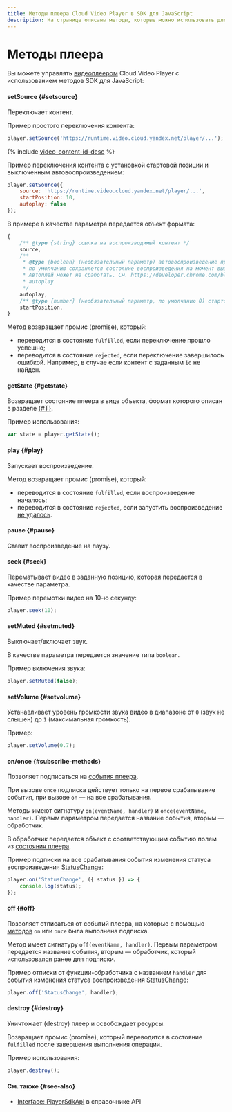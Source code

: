 ```yaml
---
title: Методы плеера Cloud Video Player в SDK для JavaScript
description: На странице описаны методы, которые можно использовать для управления видеоплеером Cloud Video Player в SDK для JavaScript.
---
```


# Методы плеера

Вы можете управлять [видеоплеером](../../concepts/player.md) Cloud Video Player с использованием методов SDK для JavaScript:

#### setSource {#setsource}

Переключает контент.

Пример простого переключения контента:

```javascript
player.setSource('https://runtime.video.cloud.yandex.net/player/...');
```

{% include [video-content-id-desc](../../../_includes/video/video-content-id-desc.md) %}

Пример переключения контента с установкой стартовой позиции и выключенным автовоспроизведением:

```javascript
player.setSource({
    source: 'https://runtime.video.cloud.yandex.net/player/...',
    startPosition: 10,
    autoplay: false
});
```

В примере в качестве параметра передается объект формата:

```javascript
{
    /** @type {string} ссылка на воспроизводимый контент */
    source,
    /**
     * @type {boolean} (необязательный параметр) автовоспроизведение при переключении на контент.
     * по умолчанию сохраняется состояние воспроизведения на момент вызова метода.
     * Автоплей может не сработать. См. https://developer.chrome.com/blog/autoplay/
     * autoplay
     */
    autoplay,
    /** @type {number} (необязательный параметр, по умолчанию 0) стартовая позиция в секундах */
    startPosition,
}
```

Метод возвращает промис (promise), который:

* переводится в состояние `fulfilled`, если переключение прошло успешно;
* переводится в состояние `rejected`, если переключение завершилось ошибкой. Например, в случае если контент с заданным `id` не найден.

#### getState {#getstate}

Возвращает состояние плеера в виде объекта, формат которого описан в разделе [{#T}](./player-state.md).

Пример использования:

```javascript
var state = player.getState();
```

#### play {#play}

Запускает воспроизведение.

Метод возвращает промис (promise), который:

* переводится в состояние `fulfilled`, если воспроизведение началось;
* переводится в состояние `rejected`, если запустить воспроизведение [не удалось](https://developer.chrome.com/blog/autoplay).

#### pause {#pause}

Ставит воспроизведение на паузу.

#### seek {#seek}

Перематывает видео в заданную позицию, которая передается в качестве параметра.

Пример перемотки видео на 10-ю секунду:

```javascript
player.seek(10);
```

#### setMuted {#setmuted}

Выключает/включает звук.

В качестве параметра передается значение типа `boolean`.

Пример включения звука:

```javascript
player.setMuted(false);
```

#### setVolume {#setvolume}

Устанавливает уровень громкости звука видео в диапазоне от `0` (звук не слышен) до `1` (максимальная громкость).

Пример:

```javascript
player.setVolume(0.7);
```

#### on/once {#subscribe-methods}

Позволяет подписаться на [события плеера](./player-events.md).

При вызове `once` подписка действует только на первое срабатывание события, при вызове `on` — на все срабатывания.

Методы имеют сигнатуру `on(eventName, handler)` и `once(eventName, handler)`. Первым параметром передается название события, вторым — обработчик.

В обработчик передается объект с соответствующим событию полем из [состояния плеера](./player-state.md).

Пример подписки на все срабатывания события изменения статуса воспроизведения [StatusChange](./player-state.md#StatusChange):

```javascript
player.on('StatusChange', ({ status }) => {
    console.log(status);
});
```

#### off {#off}

Позволяет отписаться от событий плеера, на которые с помощью [методов](./player-events.md#subscribe-methods) `on` или `once` была выполнена подписка.

Метод имеет сигнатуру `off(eventName, handler)`. Первым параметром передается название события, вторым — обработчик, который использовался ранее для подписки.

Пример отписки от функции-обработчика с названием `handler` для события изменения статуса воспроизведения [StatusChange](./player-events.md#StatusChange):

```javascript
player.off('StatusChange', handler);
```

#### destroy {#destroy}

Уничтожает (destroy) плеер и освобождает ресурсы.

Возвращает промис (promise), который переводится в состояние `fulfilled` после завершения выполнения операции.

Пример использования:
```javascript
player.destroy();
```

#### См. также {#see-also}

* [Interface: PlayerSdkApi](../../api-ref/javascript/interfaces/PlayerSdkApi.md) в справочнике API